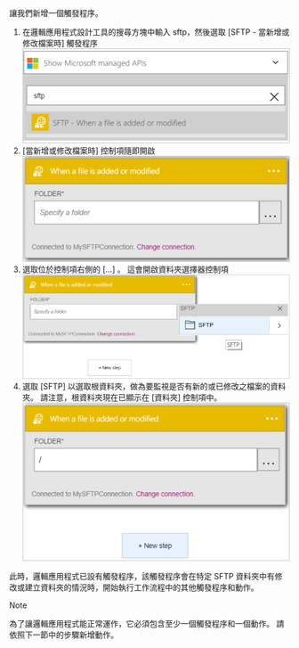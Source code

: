 讓我們新增一個觸發程序。

1. 在邏輯應用程式設計工具的搜尋方塊中輸入 sftp，然後選取 [SFTP - 當新增或修改檔案時] 觸發程序   
   ![SFTP 觸發程序圖像 1](./media/connectors-create-api-sftp/trigger-1.png)  
2. [當新增或修改檔案時] 控制項隨即開啟  
   ![SFTP 觸發程序圖像 2](./media/connectors-create-api-sftp/trigger-2.png)  
3. 選取位於控制項右側的 [...]  。 這會開啟資料夾選擇器控制項   
   ![SFTP 觸發程序圖像 3](./media/connectors-create-api-sftp/action-1.png)  
4. 選取 [SFTP]  以選取根資料夾，做為要監視是否有新的或已修改之檔案的資料夾。 請注意，根資料夾現在已顯示在 [資料夾]  控制項中。  
   ![SFTP 觸發程序圖像 4](./media/connectors-create-api-sftp/action-2.png)   

此時，邏輯應用程式已設有觸發程序，該觸發程序會在特定 SFTP 資料夾中有修改或建立資料夾的情況時，開始執行工作流程中的其他觸發程序和動作。 

> [!NOTE]
> 為了讓邏輯應用程式能正常運作，它必須包含至少一個觸發程序和一個動作。 請依照下一節中的步驟新增動作。  
> 
> 


